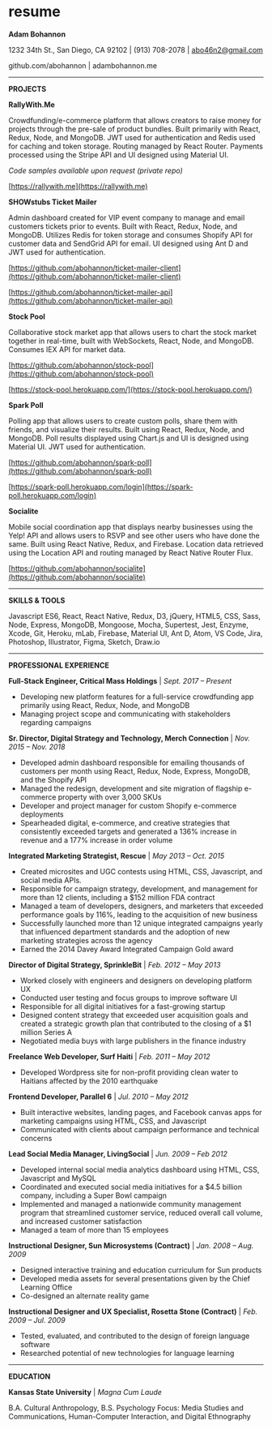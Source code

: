 # resume
**Adam Bohannon**

1232 34th St., San Diego, CA 92102 | (913) 708-2078 | abo46n2@gmail.com

github.com/abohannon | adambohannon.me

---

**PROJECTS**

**RallyWith.Me**

Crowdfunding/e-commerce platform that allows creators to raise money for projects through the pre-sale of product bundles. Built primarily with React, Redux, Node, and MongoDB. JWT used for authentication and Redis used for caching and token storage. Routing managed by React Router. Payments processed using the Stripe API and UI designed using Material UI.

_Code samples available upon request (private repo)_

[https://rallywith.me](https://rallywith.me)

**SHOWstubs Ticket Mailer**

Admin dashboard created for VIP event company to manage and email customers tickets prior to events. Built with React, Redux, Node, and MongoDB. Utilizes Redis for token storage and consumes Shopify API for customer data and SendGrid API for email. UI designed using Ant D and JWT used for authentication.

[https://github.com/abohannon/ticket-mailer-client](https://github.com/abohannon/ticket-mailer-client)

[https://github.com/abohannon/ticket-mailer-api](https://github.com/abohannon/ticket-mailer-api)

**Stock Pool**

Collaborative stock market app that allows users to chart the stock market together in real-time, built with WebSockets, React, Node, and MongoDB. Consumes IEX API for market data.

[https://github.com/abohannon/stock-pool](https://github.com/abohannon/stock-pool)

[https://stock-pool.herokuapp.com/](https://stock-pool.herokuapp.com/)

**Spark Poll**

Polling app that allows users to create custom polls, share them with friends, and visualize their results. Built using React, Redux, Node, and MongoDB. Poll results displayed using Chart.js and UI is designed using Material UI. JWT used for authentication.

[https://github.com/abohannon/spark-poll](https://github.com/abohannon/spark-poll)

[https://spark-poll.herokuapp.com/login](https://spark-poll.herokuapp.com/login)

**Socialite**

Mobile social coordination app that displays nearby businesses using the Yelp! API and allows users to RSVP and see other users who have done the same. Built using React Native, Redux, and Firebase. Location data retrieved using the Location API and routing managed by React Native Router Flux.

[https://github.com/abohannon/socialite](https://github.com/abohannon/socialite)

---

**SKILLS &amp; TOOLS**

Javascript ES6, React, React Native, Redux, D3, jQuery, HTML5, CSS, Sass, Node, Express, MongoDB, Mongoose, Mocha, Supertest, Jest, Enzyme, Xcode, Git, Heroku, mLab, Firebase, Material UI, Ant D, Atom, VS Code, Jira, Photoshop, Illustrator, Figma, Sketch, Draw.io


---

**PROFESSIONAL EXPERIENCE**

**Full-Stack Engineer, Critical Mass Holdings** | _Sept. 2017 – Present_

- Developing new platform features for a full-service crowdfunding app primarily using React, Redux, Node, and MongoDB
- Managing project scope and communicating with stakeholders regarding campaigns

**Sr. Director, Digital Strategy and Technology, Merch Connection** | _Nov. 2015 – Nov. 2018_

- Developed admin dashboard responsible for emailing thousands of customers per month using React, Redux, Node, Express, MongoDB, and the Shopify API
- Managed the redesign, development and site migration of flagship e-commerce property with over 3,000 SKUs
- Developer and project manager for custom Shopify e-commerce deployments
- Spearheaded digital, e-commerce, and creative strategies that consistently exceeded targets and generated a 136% increase in revenue and a 177% increase in order volume

**Integrated Marketing Strategist, Rescue** | _May 2013 – Oct. 2015_

- Created microsites and UGC contests using HTML, CSS, Javascript, and social media APIs.
- Responsible for campaign strategy, development, and management for more than 12 clients, including a $152 million FDA contract
- Managed a team of developers, designers, and marketers that exceeded performance goals by 116%, leading to the acquisition of new business
- Successfully launched more than 12 unique integrated campaigns yearly that influenced department standards and the adoption of new marketing strategies across the agency
- Earned the 2014 Davey Award Integrated Campaign Gold award

**Director of Digital Strategy, SprinkleBit** | _Feb. 2012 – May 2013_

- Worked closely with engineers and designers on developing platform UX
- Conducted user testing and focus groups to improve software UI
- Responsible for all digital initiatives for a fast-growing startup
- Designed content strategy that exceeded user acquisition goals and created a strategic growth plan that contributed to the closing of a $1 million Series A
- Negotiated media buys with large publishers in the finance industry

**Freelance Web Developer, Surf Haiti** | _Feb. 2011 – May 2012_

- Developed Wordpress site for non-profit providing clean water to Haitians affected by the 2010 earthquake

**Frontend Developer, Parallel 6** | _Jul. 2010 – May 2012_

- Built interactive websites, landing pages, and Facebook canvas apps for marketing campaigns using HTML, CSS, and Javascript
- Communicated with clients about campaign performance and technical concerns

**Lead Social Media Manager, LivingSocial** | _Jun. 2009 – Feb 2012_

- Developed internal social media analytics dashboard using HTML, CSS, Javascript and MySQL
- Coordinated and executed social media initiatives for a $4.5 billion company, including a Super Bowl campaign
- Implemented and managed a nationwide community management program that streamlined customer service, reduced overall call volume, and increased customer satisfaction
- Managed a team of more than 15 employees

**Instructional Designer, Sun Microsystems (Contract)** | _Jan. 2008 – Aug. 2009_

- Designed interactive training and education curriculum for Sun products
- Developed media assets for several presentations given by the Chief Learning Office
- Co-designed an alternate reality game

**Instructional Designer and UX Specialist, Rosetta Stone (Contract)** | _Feb. 2009 – Jul. 2009_

- Tested, evaluated, and contributed to the design of foreign language software
- Researched potential of new technologies for language learning

---

**EDUCATION**

**Kansas State University** | _Magna Cum Laude_

B.A. Cultural Anthropology, B.S. Psychology
Focus: Media Studies and Communications, Human-Computer Interaction, and Digital Ethnography
